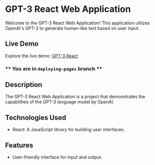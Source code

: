 # GPT-3 React Web Application

Welcome to the GPT-3 React Web Application! This application utilizes OpenAI's GPT-3 to generate human-like text based on user input.

## Live Demo
Explore the live demo: [GPT-3 React](https://h0ssamahmed.github.io/gpt3-react/)

### ** You are in `deploying-pages` branch **

## Description

The GPT-3 React Web Application is a project that demonstrates the capabilities of the GPT-3 language model by OpenAI.

## Technologies Used

- React: A JavaScript library for building user interfaces.

  
## Features

- User-friendly interface for input and output.
